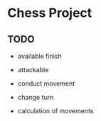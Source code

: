 # Chess Project

## TODO

* available finish
* attackable
* conduct movement
* change turn

* calculation of movements